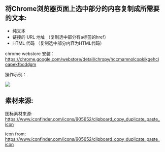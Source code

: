 ## 将Chrome浏览器页面上选中部分的内容复制成所需要的文本:

 * 纯文本
 * 链接的 URL 地址 （复制选中部分有a标签的href）
 * HTML 代码  （复制选中部分内容为HTML代码）
 
 chrome webstore 安装： https://chrome.google.com/webstore/detail/chropy/hccmamnolcopkikgehcioapekfbcddgm

操作示例：

![](http://i.imgur.com/uO24UwU.gif)

## 素材来源:

图标素材来源: https://www.iconfinder.com/icons/905652/clipboard_copy_duplicate_paste_icon

icon from: https://www.iconfinder.com/icons/905652/clipboard_copy_duplicate_paste_icon
